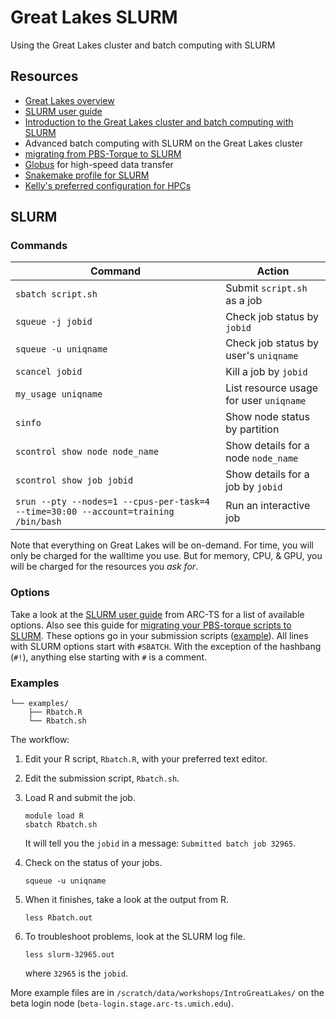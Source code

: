 # Great Lakes SLURM
Using the Great Lakes cluster and batch computing with SLURM 

## Resources

* [Great Lakes overview](https://arc-ts.umich.edu/greatlakes/)
* [SLURM user guide](https://arc-ts.umich.edu/greatlakes/slurm-user-guide/)
* [Introduction to the Great Lakes cluster and batch computing with SLURM](https://docs.google.com/presentation/d/1yZCyfBaK9GVCI64oUW-99HtUO5RNwSlqpeUNo8BjgWI/edit#slide=id.p1)
* Advanced batch computing with SLURM on the Great Lakes cluster
* [migrating from PBS-Torque to SLURM](https://arc-ts.umich.edu/migrating-from-torque-to-slurm/)
* [Globus](https://arc-ts.umich.edu/globus/) for high-speed data transfer
* [Snakemake profile for SLURM](https://github.com/Snakemake-Profiles/slurm)
* [Kelly's preferred configuration for HPCs](https://github.com/kelly-sovacool/hpc-config)

## SLURM

### Commands

| Command | Action |
|---------|--------|
| `sbatch script.sh` | Submit `script.sh` as a job |
| `squeue -j jobid` | Check job status by `jobid` |
| `squeue -u uniqname` | Check job status by user's `uniqname`|
| `scancel jobid` | Kill a job by `jobid` |
| `my_usage uniqname` | List resource usage for user `uniqname`|
| `sinfo` | Show node status by partition |
| `scontrol show node node_name` | Show details for a node `node_name` |
| `scontrol show job jobid` | Show details for a job by `jobid`|
| `srun --pty --nodes=1 --cpus-per-task=4 --time=30:00 --account=training /bin/bash` | Run an interactive job |

Note that everything on Great Lakes will be on-demand. For time, you will only be charged for the walltime you use. But for memory, CPU, & GPU, you will be charged for the resources you *ask for*.

### Options

Take a look at the [SLURM user guide](https://arc-ts.umich.edu/greatlakes/slurm-user-guide/) from ARC-TS for a list of available options. Also see this guide for [migrating your PBS-torque scripts to SLURM](https://arc-ts.umich.edu/migrating-from-torque-to-slurm/).
These options go in your submission scripts ([example](examples/Rbatch.sh)). All lines with SLURM options start with `#SBATCH`. With the exception of the hashbang (`#!`), anything else starting with `#` is a comment.

### Examples

```
└── examples/
    ├── Rbatch.R
    └── Rbatch.sh
```

The workflow:

1. Edit your R script, `Rbatch.R`, with your preferred text editor.

1. Edit the submission script, `Rbatch.sh`. 

1. Load R and submit the job.
	```
	module load R
	sbatch Rbatch.sh
	```
	It will tell you the `jobid` in a message: `Submitted batch job 32965`.

1. Check on the status of your jobs.
	```
	squeue -u uniqname
	```
1. When it finishes, take a look at the output from R.
	```
	less Rbatch.out
	```
1. To troubleshoot problems, look at the SLURM log file.
	```
	less slurm-32965.out
	```
	where `32965` is the `jobid`.

More example files are in `/scratch/data/workshops/IntroGreatLakes/` on the beta login node (`beta-login.stage.arc-ts.umich.edu`).
